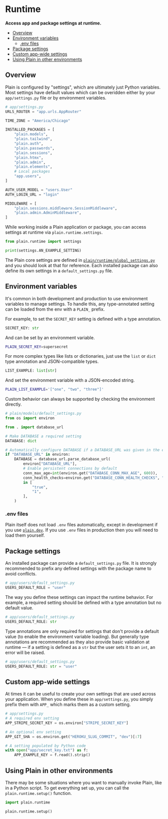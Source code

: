 # Runtime

**Access app and package settings at runtime.**

- [Overview](#overview)
- [Environment variables](#environment-variables)
    - [.env files](#env-files)
- [Package settings](#package-settings)
- [Custom app-wide settings](#custom-app-wide-settings)
- [Using Plain in other environments](#using-plain-in-other-environments)

## Overview

Plain is configured by "settings", which are ultimately just Python variables. Most settings have default values which can be overidden either by your `app/settings.py` file or by environment variables.

```python
# app/settings.py
URLS_ROUTER = "app.urls.AppRouter"

TIME_ZONE = "America/Chicago"

INSTALLED_PACKAGES = [
    "plain.models",
    "plain.tailwind",
    "plain.auth",
    "plain.passwords",
    "plain.sessions",
    "plain.htmx",
    "plain.admin",
    "plain.elements",
    # Local packages
    "app.users",
]

AUTH_USER_MODEL = "users.User"
AUTH_LOGIN_URL = "login"

MIDDLEWARE = [
    "plain.sessions.middleware.SessionMiddleware",
    "plain.admin.AdminMiddleware",
]
```

While working inside a Plain application or package, you can access settings at runtime via `plain.runtime.settings`.

```python
from plain.runtime import settings

print(settings.AN_EXAMPLE_SETTING)
```

The Plain core settings are defined in [`plain/runtime/global_settings.py`](global_settings.py) and you should look at that for reference. Each installed package can also define its own settings in a `default_settings.py` file.

## Environment variables

It's common in both development and production to use environment variables to manage settings. To handle this, any type-annotated setting can be loaded from the env with a `PLAIN_` prefix.

For example, to set the `SECRET_KEY` setting is defined with a type annotation.

```python
SECRET_KEY: str
```

And can be set by an environment variable.

```bash
PLAIN_SECRET_KEY=supersecret
```

For more complex types like lists or dictionaries, just use the `list` or `dict` type annotation and JSON-compatible types.

```python
LIST_EXAMPLE: list[str]
```

And set the environment variable with a JSON-encoded string.

```bash
PLAIN_LIST_EXAMPLE='["one", "two", "three"]'
```

Custom behavior can always be supported by checking the environment directly.

```python
# plain/models/default_settings.py
from os import environ

from . import database_url

# Make DATABASE a required setting
DATABASE: dict

# Automatically configure DATABASE if a DATABASE_URL was given in the environment
if "DATABASE_URL" in environ:
    DATABASE = database_url.parse_database_url(
        environ["DATABASE_URL"],
        # Enable persistent connections by default
        conn_max_age=int(environ.get("DATABASE_CONN_MAX_AGE", 600)),
        conn_health_checks=environ.get("DATABASE_CONN_HEALTH_CHECKS", "true").lower()
        in [
            "true",
            "1",
        ],
    )
```

### .env files

Plain itself does not load `.env` files automatically, except in development if you use [`plain.dev`](/plain-dev/README.md). If you use `.env` files in production then you will need to load them yourself.

## Package settings

An installed package can provide a `default_settings.py` file. It is strongly recommended to prefix any defined settings with the package name to avoid conflicts.

```python
# app/users/default_settings.py
USERS_DEFAULT_ROLE = "user"
```

The way you define these settings can impact the runtime behavior. For example, a required setting should be defined with a type annotation but no default value.

```python
# app/users/default_settings.py
USERS_DEFAULT_ROLE: str
```

Type annotations are only required for settings that don't provide a default value (to enable the environment variable loading). But generally type annotations are recommended as they also provide basic validation at runtime — if a setting is defined as a `str` but the user sets it to an `int`, an error will be raised.

```python
# app/users/default_settings.py
USERS_DEFAULT_ROLE: str = "user"
```

## Custom app-wide settings

At times it can be useful to create your own settings that are used across your application. When you define these in `app/settings.py`, you simply prefix them with `APP_` which marks them as a custom setting.

```python
# app/settings.py
# A required env setting
APP_STRIPE_SECRET_KEY = os.environ["STRIPE_SECRET_KEY"]

# An optional env setting
APP_GIT_SHA = os.environ.get("HEROKU_SLUG_COMMIT", "dev")[:7]

# A setting populated by Python code
with open("app/secret_key.txt") as f:
    APP_EXAMPLE_KEY = f.read().strip()
```

## Using Plain in other environments

There may be some situations where you want to manually invoke Plain, like in a Python script. To get everything set up, you can call the `plain.runtime.setup()` function.

```python
import plain.runtime

plain.runtime.setup()
```
